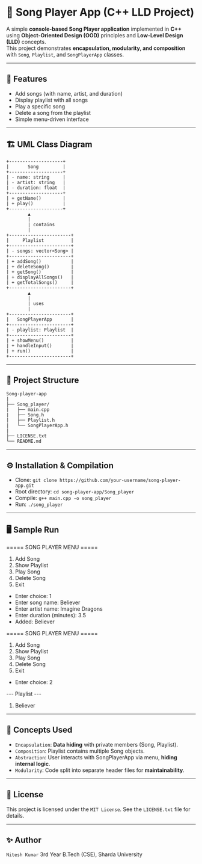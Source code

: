 # 🎵 Song Player App (C++ LLD Project)

A simple **console-based Song Player application** implemented in **C++** using **Object-Oriented Design (OOD)** principles and **Low-Level Design (LLD)** concepts.  
This project demonstrates **encapsulation, modularity, and composition** with `Song`, `Playlist`, and `SongPlayerApp` classes.

---

## 📌 Features

- Add songs (with name, artist, and duration)
- Display playlist with all songs
- Play a specific song
- Delete a song from the playlist
- Simple menu-driven interface

---

## 🏗️ UML Class Diagram

    +--------------------+
    |       Song         |
    +--------------------+
    | - name: string     |
    | - artist: string   |
    | - duration: float  |
    +--------------------+
    | + getName()        |
    | + play()           |
    +--------------------+
            ▲
            |
            | contains
            |
    +-----------------------+
    |     Playlist          |
    +-----------------------+
    | - songs: vector<Song> |
    +-----------------------+
    | + addSong()           |
    | + deleteSong()        |
    | + getSong()           |
    | + displayAllSongs()   |
    | + getTotalSongs()     |
    +-----------------------+
            ▲
            |
            | uses
            |
    +-----------------------+
    |   SongPlayerApp       |
    +-----------------------+
    | - playlist: Playlist  |
    +-----------------------+
    | + showMenu()          |
    | + handleInput()       |
    | + run()               |
    +-----------------------+

---

## 📂 Project Structure

    Song-player-app
    |
    ├── Song_player/
    |   ├── main.cpp
    |   ├── Song.h
    |   ├── Playlist.h
    |   └── SongPlayerApp.h
    |
    ├── LICENSE.txt
    └── README.md

---

## ⚙️ Installation & Compilation

- Clone: `git clone https://github.com/your-username/song-player-app.git`
- Root directory: `cd song-player-app/Song_player`
- Compile: `g++ main.cpp -o song_player`
- Run: `./song_player`

---

## 🖥️ Sample Run

===== SONG PLAYER MENU =====
1. Add Song
2. Show Playlist
3. Play Song
4. Delete Song
5. Exit

- Enter choice: 1
- Enter song name: Believer
- Enter artist name: Imagine Dragons
- Enter duration (minutes): 3.5
- Added: Believer

===== SONG PLAYER MENU =====
1. Add Song
2. Show Playlist
3. Play Song
4. Delete Song
5. Exit

- Enter choice: 2

--- Playlist ---
1. Believer

---

## 🚀 Concepts Used

- `Encapsulation`: **Data hiding** with private members (Song, Playlist).
- `Composition`: Playlist contains multiple Song objects.
- `Abstraction`: User interacts with SongPlayerApp via menu, **hiding internal logic**.
- `Modularity`: Code split into separate header files for **maintainability**.

---

## 📜 License

This project is licensed under the `MIT License`. See the `LICENSE.txt` file for details.

---

## ✨ Author

`Nitesh Kumar`
3rd Year B.Tech (CSE), Sharda University